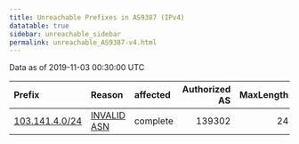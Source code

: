 ```yaml
---
title: Unreachable Prefixes in AS9387 (IPv4)
datatable: true
sidebar: unreachable_sidebar
permalink: unreachable_AS9387-v4.html
---
```


Data as of 2019-11-03 00:30:00 UTC


<div class="datatable-begin"></div>

| Prefix                                                 | Reason                                                                                               | affected   |   Authorized AS |   MaxLength | Anchor                                       |   unreachable /24s |
|:-------------------------------------------------------|:-----------------------------------------------------------------------------------------------------|:-----------|----------------:|------------:|:---------------------------------------------|-------------------:|
| [103.141.4.0/24](https://stat.ripe.net/103.141.4.0/24) | [INVALID ASN](https://rpki-validator.ripe.net/announcement-preview?asn=AS9387&prefix=103.141.4.0/24) | complete   |          139302 |          24 | [APNIC](unreachable_APNIC_RPKI_Root-v4.html) |                  1 |

<div class="datatable-end"></div>
